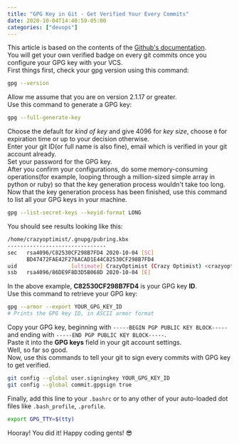 ```yaml
---
title: "GPG Key in Git - Get Verified Your Every Commits"
date: 2020-10-04T14:40:59-05:00
categories: ["devops"]
---
```

This article is based on the contents of the [Github's documentation](https://docs.github.com/en/free-pro-team@latest/github/authenticating-to-github/managing-commit-signature-verification).  
You will get your own verified badge on every git commits once you configure your GPG key with your VCS.  
First things first, check your gpg version using this command:  
```bash
gpg --version
```
Allow me assume that you are on version 2.1.17 or greater.  
Use this command to generate a GPG key:
```bash
gpg --full-generate-key
```
Choose the default for *kind of key* and give 4096 for *key size*, choose `0` for expiration time or up to your decision otherwise.  
Enter your git ID(or full name is also fine), email which is verified in your git account already.  
Set your password for the GPG key.  
After you confirm your configurations, do some memory-consuming operations(for example, looping through a million-sized simple array in python or ruby) so that the key generation process wouldn't take too long.  
Now that the key generation process has been finished, use this command to list all your GPG keys in your machine.  
```bash
gpg --list-secret-keys --keyid-format LONG
```
You should see results looking like this:
```bash
/home/crazyoptimist/.gnupg/pubring.kbx
-------------------------------
sec   rsa4096/C82530CF298B7FD4 2020-10-04 [SC]
      BD47472FAE42F276ACAD1E44C82530CF298B7FD4
uid                 [ultimate] CrazyOptimist (Crazy Optimist) <crazyoptimist@mail.com>
ssb   rsa4096/86DE9F8D3D5B068D 2020-10-04 [E]
```
In the above example, **C82530CF298B7FD4** is your GPG key **ID**.  
Use this command to retrieve your GPG key:  
```bash
gpg --armor --export YOUR_GPG_KEY_ID
# Prints the GPG key ID, in ASCII armor format
```
Copy your GPG key, beginning with `-----BEGIN PGP PUBLIC KEY BLOCK-----` and ending with `-----END PGP PUBLIC KEY BLOCK-----`.  
Paste it into the **GPG keys** field in your git account settings.  
Well, so far so good.  
Now, use this commands to tell your git to sign every commits with GPG key to get verified.  
```bash
git config --global user.signingkey YOUR_GPG_KEY_ID
git config --global commit.gpgsign true
```
Finally, add this line to your `.bashrc` or to any other of your auto-loaded dot files like `.bash_profile`, `.profile`.  
```bash
export GPG_TTY=$(tty)
```
Hooray! You did it!
Happy coding gents! 😎
